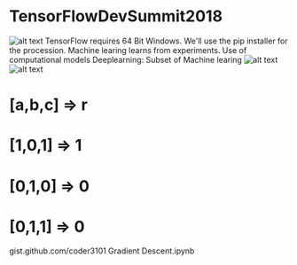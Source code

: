 # TensorFlowDevSummit2018
![alt text](https://cdn-images-1.medium.com/max/1600/0*LDGNE2IRJOFFcJ3s.png)
TensorFlow requires 64 Bit Windows. We'll use the pip installer for the procession.
Machine learing learns from experiments. Use of computational models
Deeplearning: Subset of Machine learing
![alt text](https://i.imgur.com/mZdJLdg.png)
![alt text](https://cdn-images-1.medium.com/max/899/1*9Eu_-DDMZ_bP_t94_MMEYA.png)
# [a,b,c] => r

# [1,0,1] => 1
# [0,1,0] => 0
# [0,1,1] => 0

gist.github.com/coder3101
Gradient Descent.ipynb
